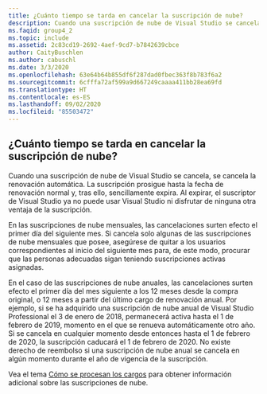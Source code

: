 ```yaml
---
title: ¿Cuánto tiempo se tarda en cancelar la suscripción de nube?
description: Cuando una suscripción de nube de Visual Studio se cancela, se cancela la renovación automática. La suscripción prosigue hasta la...
ms.faqid: group4_2
ms.topic: include
ms.assetid: 2c83cd19-2692-4aef-9cd7-b7842639cbce
author: CaityBuschlen
ms.author: cabuschl
ms.date: 3/3/2020
ms.openlocfilehash: 63e64b64b855df6f287dad0fbec363f8b783f6a2
ms.sourcegitcommit: 6cfffa72af599a9d667249caaaa411bb28ea69fd
ms.translationtype: HT
ms.contentlocale: es-ES
ms.lasthandoff: 09/02/2020
ms.locfileid: "85503472"
---
```

## <a name="how-long-does-it-take-for-my-cloud-subscription-to-be-canceled"></a>¿Cuánto tiempo se tarda en cancelar la suscripción de nube?

Cuando una suscripción de nube de Visual Studio se cancela, se cancela la renovación automática. La suscripción prosigue hasta la fecha de renovación normal y, tras ello, sencillamente expira. Al expirar, el suscriptor de Visual Studio ya no puede usar Visual Studio ni disfrutar de ninguna otra ventaja de la suscripción.

En las suscripciones de nube mensuales, las cancelaciones surten efecto el primer día del siguiente mes. Si cancela solo algunas de las suscripciones de nube mensuales que posee, asegúrese de quitar a los usuarios correspondientes al inicio del siguiente mes para, de este modo, procurar que las personas adecuadas sigan teniendo suscripciones activas asignadas.

En el caso de las suscripciones de nube anuales, las cancelaciones surten efecto el primer día del mes siguiente a los 12 meses desde la compra original, o 12 meses a partir del último cargo de renovación anual. Por ejemplo, si se ha adquirido una suscripción de nube anual de Visual Studio Professional el 3 de enero de 2018, permanecerá activa hasta el 1 de febrero de 2019, momento en el que se renueva automáticamente otro año. Si se cancela en cualquier momento desde entonces hasta el 1 de febrero de 2020, la suscripción caducará el 1 de febrero de 2020. No existe derecho de reembolso si una suscripción de nube anual se cancela en algún momento durante el año de vigencia de la suscripción.

Vea el tema [Cómo se procesan los cargos](https://docs.microsoft.com/visualstudio/subscriptions/vscloud-billing-faq#how-charges-are-processed) para obtener información adicional sobre las suscripciones de nube.
